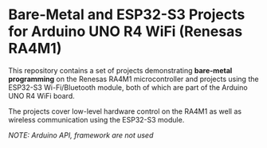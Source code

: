 # Bare-Metal and ESP32-S3 Projects for Arduino UNO R4 WiFi (Renesas RA4M1)
This repository contains a set of projects demonstrating **bare-metal programming** on the Renesas RA4M1 microcontroller and projects using the ESP32-S3 Wi-Fi/Bluetooth module, both of which are part of the Arduino UNO R4 WiFi board. 

The projects cover low-level hardware control on the RA4M1 as well as wireless communication using the ESP32-S3 module.

 _NOTE: Arduino API, framework are not used_